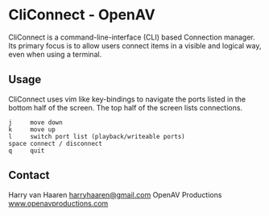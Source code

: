 CliConnect - OpenAV
===================

CliConnect is a command-line-interface (CLI) based Connection manager.
Its primary focus is to allow users connect items in a visible and
logical way, even when using a terminal.

Usage
-----
CliConnect uses vim like key-bindings to navigate the ports listed in the
bottom half of the screen. The top half of the screen lists connections.

```
j     move down
k     move up
l     switch port list (playback/writeable ports)
space connect / disconnect
q     quit
```

Contact
-------
Harry van Haaren            harryhaaren@gmail.com
OpenAV Productions      www.openavproductions.com


